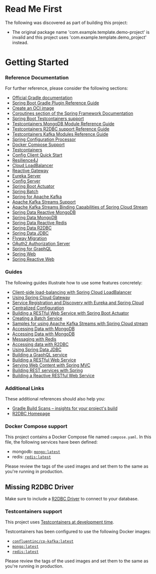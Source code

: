 # Read Me First
The following was discovered as part of building this project:

* The original package name 'com.example.template.demo-project' is invalid and this project uses 'com.example.template.demo_project' instead.

# Getting Started

### Reference Documentation
For further reference, please consider the following sections:

* [Official Gradle documentation](https://docs.gradle.org)
* [Spring Boot Gradle Plugin Reference Guide](https://docs.spring.io/spring-boot/3.4.0-SNAPSHOT/gradle-plugin)
* [Create an OCI image](https://docs.spring.io/spring-boot/3.4.0-SNAPSHOT/gradle-plugin/packaging-oci-image.html)
* [Coroutines section of the Spring Framework Documentation](https://docs.spring.io/spring/docs/6.2.0-M7/spring-framework-reference/languages.html#coroutines)
* [Spring Boot Testcontainers support](https://docs.spring.io/spring-boot/3.4.0-SNAPSHOT/reference/testing/testcontainers.html#testing.testcontainers)
* [Testcontainers MongoDB Module Reference Guide](https://java.testcontainers.org/modules/databases/mongodb/)
* [Testcontainers R2DBC support Reference Guide](https://java.testcontainers.org/modules/databases/r2dbc/)
* [Testcontainers Kafka Modules Reference Guide](https://java.testcontainers.org/modules/kafka/)
* [Spring Configuration Processor](https://docs.spring.io/spring-boot/docs/3.4.0-SNAPSHOT/reference/htmlsingle/index.html#appendix.configuration-metadata.annotation-processor)
* [Docker Compose Support](https://docs.spring.io/spring-boot/docs/3.4.0-SNAPSHOT/reference/htmlsingle/index.html#features.docker-compose)
* [Testcontainers](https://java.testcontainers.org/)
* [Config Client Quick Start](https://docs.spring.io/spring-cloud-config/docs/current/reference/html/#_client_side_usage)
* [Resilience4J](https://docs.spring.io/spring-cloud-circuitbreaker/docs/current/reference/html/#configuring-resilience4j-circuit-breakers)
* [Cloud LoadBalancer](https://docs.spring.io/spring-cloud-commons/docs/current/reference/html/#spring-cloud-loadbalancer)
* [Reactive Gateway](https://docs.spring.io/spring-cloud-gateway/docs/current/reference/html/)
* [Eureka Server](https://docs.spring.io/spring-cloud-netflix/docs/current/reference/html/#spring-cloud-eureka-server)
* [Config Server](https://docs.spring.io/spring-cloud-config/docs/current/reference/html/#_spring_cloud_config_server)
* [Spring Boot Actuator](https://docs.spring.io/spring-boot/docs/3.4.0-SNAPSHOT/reference/htmlsingle/index.html#actuator)
* [Spring Batch](https://docs.spring.io/spring-boot/docs/3.4.0-SNAPSHOT/reference/htmlsingle/index.html#howto.batch)
* [Spring for Apache Kafka](https://docs.spring.io/spring-boot/docs/3.4.0-SNAPSHOT/reference/htmlsingle/index.html#messaging.kafka)
* [Apache Kafka Streams Support](https://docs.spring.io/spring-kafka/docs/current/reference/html/#streams-kafka-streams)
* [Apache Kafka Streams Binding Capabilities of Spring Cloud Stream](https://docs.spring.io/spring-cloud-stream/docs/current/reference/htmlsingle/index.html#_kafka_streams_binding_capabilities_of_spring_cloud_stream)
* [Spring Data Reactive MongoDB](https://docs.spring.io/spring-boot/docs/3.4.0-SNAPSHOT/reference/htmlsingle/index.html#data.nosql.mongodb)
* [Spring Data MongoDB](https://docs.spring.io/spring-boot/docs/3.4.0-SNAPSHOT/reference/htmlsingle/index.html#data.nosql.mongodb)
* [Spring Data Reactive Redis](https://docs.spring.io/spring-boot/docs/3.4.0-SNAPSHOT/reference/htmlsingle/index.html#data.nosql.redis)
* [Spring Data R2DBC](https://docs.spring.io/spring-boot/docs/3.4.0-SNAPSHOT/reference/htmlsingle/index.html#data.sql.r2dbc)
* [Spring Data JDBC](https://docs.spring.io/spring-boot/docs/3.4.0-SNAPSHOT/reference/htmlsingle/index.html#data.sql.jdbc)
* [Flyway Migration](https://docs.spring.io/spring-boot/docs/3.4.0-SNAPSHOT/reference/htmlsingle/index.html#howto.data-initialization.migration-tool.flyway)
* [OAuth2 Authorization Server](https://docs.spring.io/spring-boot/docs/3.4.0-SNAPSHOT/reference/htmlsingle/index.html#web.security.oauth2.authorization-server)
* [Spring for GraphQL](https://docs.spring.io/spring-boot/docs/3.4.0-SNAPSHOT/reference/htmlsingle/index.html#web.graphql)
* [Spring Web](https://docs.spring.io/spring-boot/docs/3.4.0-SNAPSHOT/reference/htmlsingle/index.html#web)
* [Spring Reactive Web](https://docs.spring.io/spring-boot/docs/3.4.0-SNAPSHOT/reference/htmlsingle/index.html#web.reactive)

### Guides
The following guides illustrate how to use some features concretely:

* [Client-side load-balancing with Spring Cloud LoadBalancer](https://spring.io/guides/gs/spring-cloud-loadbalancer/)
* [Using Spring Cloud Gateway](https://github.com/spring-cloud-samples/spring-cloud-gateway-sample)
* [Service Registration and Discovery with Eureka and Spring Cloud](https://spring.io/guides/gs/service-registration-and-discovery/)
* [Centralized Configuration](https://spring.io/guides/gs/centralized-configuration/)
* [Building a RESTful Web Service with Spring Boot Actuator](https://spring.io/guides/gs/actuator-service/)
* [Creating a Batch Service](https://spring.io/guides/gs/batch-processing/)
* [Samples for using Apache Kafka Streams with Spring Cloud stream](https://github.com/spring-cloud/spring-cloud-stream-samples/tree/master/kafka-streams-samples)
* [Accessing Data with MongoDB](https://spring.io/guides/gs/accessing-data-mongodb/)
* [Accessing Data with MongoDB](https://spring.io/guides/gs/accessing-data-mongodb/)
* [Messaging with Redis](https://spring.io/guides/gs/messaging-redis/)
* [Accessing data with R2DBC](https://spring.io/guides/gs/accessing-data-r2dbc/)
* [Using Spring Data JDBC](https://github.com/spring-projects/spring-data-examples/tree/master/jdbc/basics)
* [Building a GraphQL service](https://spring.io/guides/gs/graphql-server/)
* [Building a RESTful Web Service](https://spring.io/guides/gs/rest-service/)
* [Serving Web Content with Spring MVC](https://spring.io/guides/gs/serving-web-content/)
* [Building REST services with Spring](https://spring.io/guides/tutorials/rest/)
* [Building a Reactive RESTful Web Service](https://spring.io/guides/gs/reactive-rest-service/)

### Additional Links
These additional references should also help you:

* [Gradle Build Scans – insights for your project's build](https://scans.gradle.com#gradle)
* [R2DBC Homepage](https://r2dbc.io)

### Docker Compose support
This project contains a Docker Compose file named `compose.yaml`.
In this file, the following services have been defined:

* mongodb: [`mongo:latest`](https://hub.docker.com/_/mongo)
* redis: [`redis:latest`](https://hub.docker.com/_/redis)

Please review the tags of the used images and set them to the same as you're running in production.

## Missing R2DBC Driver

Make sure to include a [R2DBC Driver](https://r2dbc.io/drivers/) to connect to your database.
### Testcontainers support

This project uses [Testcontainers at development time](https://docs.spring.io/spring-boot/3.4.0-SNAPSHOT/reference/features/dev-services.html#features.dev-services.testcontainers).

Testcontainers has been configured to use the following Docker images:

* [`confluentinc/cp-kafka:latest`](https://hub.docker.com/r/confluentinc/cp-kafka)
* [`mongo:latest`](https://hub.docker.com/_/mongo)
* [`redis:latest`](https://hub.docker.com/_/redis)

Please review the tags of the used images and set them to the same as you're running in production.

